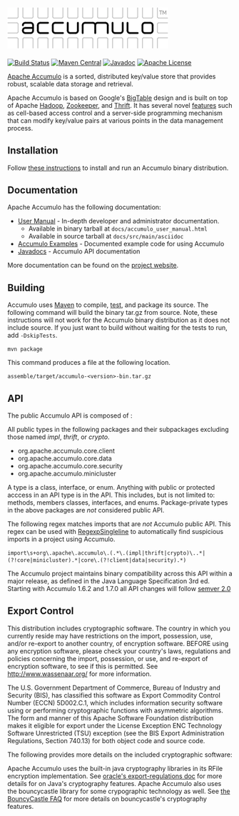 <!--
Licensed to the Apache Software Foundation (ASF) under one or more
contributor license agreements.  See the NOTICE file distributed with
this work for additional information regarding copyright ownership.
The ASF licenses this file to You under the Apache License, Version 2.0
(the "License"); you may not use this file except in compliance with
the License.  You may obtain a copy of the License at

    http://www.apache.org/licenses/LICENSE-2.0

Unless required by applicable law or agreed to in writing, software
distributed under the License is distributed on an "AS IS" BASIS,
WITHOUT WARRANTIES OR CONDITIONS OF ANY KIND, either express or implied.
See the License for the specific language governing permissions and
limitations under the License.
-->

[![Apache Accumulo][logo]][accumulo]
--
[![Build Status][ti]][tl] [![Maven Central][mi]][ml] [![Javadoc][ji]][jl] [![Apache License][li]][ll]

[Apache Accumulo][accumulo] is a sorted, distributed key/value store that
provides robust, scalable data storage and retrieval.

Apache Accumulo is based on Google's [BigTable] design and is built on top of Apache
[Hadoop], [Zookeeper], and [Thrift].  It has several novel [features] such as cell-based
access control and a server-side programming mechanism that can modify key/value pairs
at various points in the data management process.

Installation
------------

Follow [these instructions][install] to install and run an Accumulo binary distribution.

Documentation
-------------

Apache Accumulo has the following documentation:

* [User Manual][manual] - In-depth developer and administrator documentation.
  - Available in binary tarball at `docs/accumulo_user_manual.html`
  - Available in source tarball at `docs/src/main/asciidoc`
* [Accumulo Examples][examples] - Documented example code for using Accumulo
* [Javadocs][javadocs] - Accumulo API documentation

More documentation can be found on the [project website][accumulo].

Building
--------

Accumulo uses [Maven] to compile, [test], and package its source.  The
following command will build the binary tar.gz from source.  Note, these
instructions will not work for the Accumulo binary distribution as it does not
include source.  If you just want to build without waiting for the tests to
run, add `-DskipTests`.

    mvn package

This command produces a file at the following location.

    assemble/target/accumulo-<version>-bin.tar.gz

API
---

The public Accumulo API is composed of :

All public types in the following packages and their subpackages excluding
those named *impl*, *thrift*, or *crypto*.

   * org.apache.accumulo.core.client
   * org.apache.accumulo.core.data
   * org.apache.accumulo.core.security
   * org.apache.accumulo.minicluster

A type is a class, interface, or enum.  Anything with public or protected
acccess in an API type is in the API.  This includes, but is not limited to:
methods, members classes, interfaces, and enums.  Package-private types in
the above packages are *not* considered public API.

The following regex matches imports that are *not* Accumulo public API.  This
regex can be used with [RegexpSingleline][regex] to automatically find
suspicious imports in a project using Accumulo.

```
import\s+org\.apache\.accumulo\.(.*\.(impl|thrift|crypto)\..*|(?!core|minicluster).*|core\.(?!client|data|security).*)
```

The Accumulo project maintains binary compatibility across this API within a
major release, as defined in the Java Language Specification 3rd ed. Starting
with Accumulo 1.6.2 and 1.7.0 all API changes will follow [semver 2.0][semver]

Export Control
--------------

This distribution includes cryptographic software. The country in which you
currently reside may have restrictions on the import, possession, use, and/or
re-export to another country, of encryption software. BEFORE using any
encryption software, please check your country's laws, regulations and
policies concerning the import, possession, or use, and re-export of encryption
software, to see if this is permitted. See <http://www.wassenaar.org/> for more
information.

The U.S. Government Department of Commerce, Bureau of Industry and Security
(BIS), has classified this software as Export Commodity Control Number (ECCN)
5D002.C.1, which includes information security software using or performing
cryptographic functions with asymmetric algorithms. The form and manner of this
Apache Software Foundation distribution makes it eligible for export under the
License Exception ENC Technology Software Unrestricted (TSU) exception (see the
BIS Export Administration Regulations, Section 740.13) for both object code and
source code.

The following provides more details on the included cryptographic software:

Apache Accumulo uses the built-in java cryptography libraries in its RFile
encryption implementation. See [oracle's export-regulations doc][java-export]
for more details for on Java's cryptography features. Apache Accumulo also uses
the bouncycastle library for some crypographic technology as well. See
[the BouncyCastle FAQ][bouncy-faq] for
more details on bouncycastle's cryptography features.

[accumulo]: https://accumulo.apache.org
[logo]: contrib/accumulo-logo.png
[install]: INSTALL.md
[test]: TESTING.md
[BigTable]: https://research.google.com/archive/bigtable.html
[Hadoop]: https://hadoop.apache.org
[Zookeeper]: https://zookeeper.apache.org
[Thrift]: https://thrift.apache.org
[features]: https://accumulo.apache.org/notable_features
[Maven]: https://maven.apache.org
[manual]: https://accumulo.apache.org/latest/accumulo_user_manual
[examples]: https://github.com/apache/accumulo-examples
[javadocs]: https://accumulo.apache.org/latest/apidocs
[semver]: http://semver.org/spec/v2.0.0
[regex]: http://checkstyle.sourceforge.net/config_regexp.html
[li]: https://img.shields.io/badge/license-ASL-blue.svg
[ll]: https://www.apache.org/licenses/LICENSE-2.0
[mi]: https://maven-badges.herokuapp.com/maven-central/org.apache.accumulo/accumulo-core/badge.svg
[ml]: https://maven-badges.herokuapp.com/maven-central/org.apache.accumulo/accumulo-core/
[ji]: https://javadoc-emblem.rhcloud.com/doc/org.apache.accumulo/accumulo-core/badge.svg
[jl]: https://www.javadoc.io/doc/org.apache.accumulo/accumulo-core
[ti]: https://travis-ci.org/apache/accumulo.svg?branch=master
[tl]: https://travis-ci.org/apache/accumulo
[java-export]: http://www.oracle.com/us/products/export/export-regulations-345813.html
[bouncy-faq]: http://www.bouncycastle.org/wiki/display/JA1/Frequently+Asked+Questions
